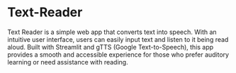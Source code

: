# Text-Reader
Text Reader is a simple web app that converts text into speech. With an intuitive user interface, users can easily input text and listen to it being read aloud. Built with Streamlit and gTTS (Google Text-to-Speech), this app provides a smooth and accessible experience for those who prefer auditory learning or need assistance with reading.
